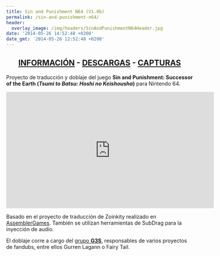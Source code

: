 ```yaml
---
title: Sin and Punishment N64 (V1.0b)
permalink: /sin-and-punishment-n64/
header:
  overlay_image: /img/headers/SinAndPunishmentN64Header.jpg
date: '2014-05-26 14:52:48 +0200'
date_gmt: '2014-05-26 12:52:48 +0200'
---
```


<h2 style="text-align: center;"><strong><a href="/sin-and-punishment-n64/informacion/">INFORMACIÓN</a> - <a href="/sin-and-punishment-n64/descargar/">DESCARGAS</a> - <a href="/sin-and-punishment-n64/capturas-2/">CAPTURAS</a></strong></h2>

Proyecto de traducción y doblaje del juego **Sin and Punishment: Successor of the Earth 
(_Tsumi to Batsu: Hoshi no Keishousha_)** para Nintendo 64.

<p style="text-align: center;"><iframe src="https://www.youtube-nocookie.com/embed/32nxXdVDGwY?rel=0" width="560" height="315" frameborder="0" allowfullscreen="allowfullscreen"></iframe></p>

Basado en el proyecto de traducción de Zoinkity realizado en 
[AssemblerGames](http://www.assemblergames.com/forums/showthread.php?47187-Sin-and-Punishment-and-other-jap-only-titels-translation). 
También se utilizan herramientas de SubDrag para la inyección de audio.

El doblaje corre a cargo del [grupo **G3S**](http://www.estudiosg3s.com/), responsables 
de varios proyectos de fandubs, entre ellos Gurren Lagann o Fairy Tail.
